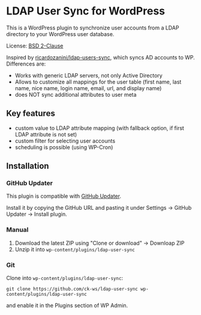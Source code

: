 # LDAP User Sync for WordPress

This is a WordPress plugin to synchronize user accounts from a LDAP directory to your WordPress user database.

License: [BSD 2-Clause](LICENSE)

Inspired by [ricardozanini/ldap-users-sync](https://github.com/ricardozanini/ldap-users-sync), which syncs AD accounts to WP. Differences are:
* Works with generic LDAP servers, not only Active Directory
* Allows to customize all mappings for the user table (first name, last name, nice name, login name, email, url, and display name)
* does NOT sync additional attributes to user meta

## Key features
* custom value to LDAP attribute mapping (with fallback option, if first LDAP attribute is not set)
* custom filter for selecting user accounts
* scheduling is possible (using WP-Cron)

## Installation
### GitHub Updater
This plugin is compatible with [GitHub Updater](https://github.com/afragen/github-updater).

Install it by copying the GitHub URL and pasting it under Settings -> GitHub Updater -> Install plugin.

### Manual
1. Download the latest ZIP using "Clone or download" -> Downloap ZIP
2. Unzip it into `wp-content/plugins/ldap-user-sync`

### Git
Clone into `wp-content/plugins/ldap-user-sync`:

````
git clone https://github.com/ck-ws/ldap-user-sync wp-content/plugins/ldap-user-sync
````

and enable it in the Plugins section of WP Admin.

